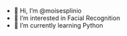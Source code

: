 - 👋 Hi, I’m @moisesplinio
- 👀 I’m interested in Facial Recognition
- 🌱 I’m currently learning Python


<!---
moisesplinio/moisesplinio is a ✨ special ✨ repository because its `README.md`  appears on your GitHub profile.
You can click the Preview link to take a look at your changes.
--->
